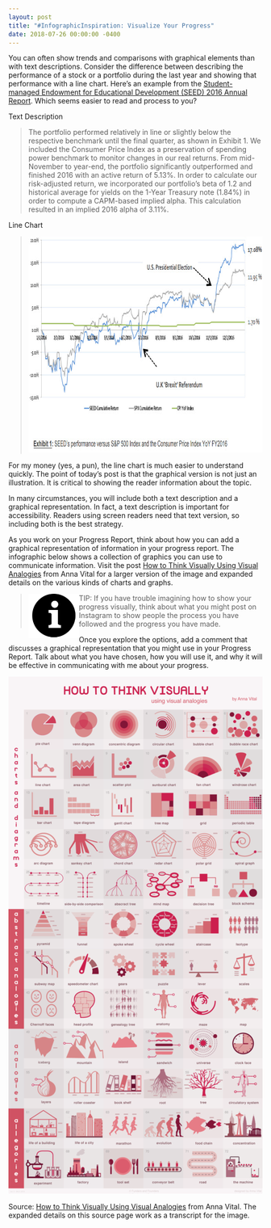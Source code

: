 ```yaml
---
layout: post
title: "#InfographicInspiration: Visualize Your Progress"
date: 2018-07-26 00:00:00 -0400
---
```

<p>You can often show trends and comparisons with graphical elements than with text descriptions. Consider the difference between describing the performance of a stock or a portfolio during the last year and showing that performance with a line chart. Here’s an example from the <a href="http://virginiatechseed.com/wp-content/uploads/2017/02/Final-SEED-2016-Annual-Report.pdf" target="_blank">Student-managed Endowment for Educational Development (SEED) 2016 Annual Report</a>. Which seems easier to read and process to you?</p>
<p>Text Description</p>
<blockquote>
  <p>The portfolio performed relatively in line or slightly below the respective benchmark until the final quarter, as shown in Exhibit 1. We included the Consumer Price Index as a preservation of spending power benchmark to monitor changes in our real returns. From mid-November to year-end, the portfolio significantly outperformed and finished 2016 with an active return of 5.13%. In order to calculate our risk-adjusted return, we incorporated our portfolio’s beta of 1.2 and historical average for yields on the 1-Year Treasury note (1.84%) in order to compute a CAPM-based implied alpha. This calculation resulted in an implied 2016 alpha of 3.11%.</p>
</blockquote>
<p>Line Chart</p>
<blockquote>
  <p><img src="/wp-content/uploads/SEED-performance.jpg" alt="SEED 2016 Performance" style="width: 851px;height: 428px;" /></p>
</blockquote>
<p>For my money (yes, a pun), the line chart is much easier to understand quickly. The point of today’s post is that the graphical version is not just an illustration. It is critical to showing the reader information about the topic.</p>
<p>In many circumstances, you will include both a text description and a graphical representation. In fact, a text description is important for accessibility. Readers using screen readers need that text version, so including both is the best strategy. </p>
<p>As you work on your Progress Report, think about how you can add a graphical representation of information in your progress report. The infographic below shows a collection of graphics you can use to communicate information. Visit the post <a href="http://anna.vc/post/112863438962/how-to-think-using-visual-analogies" target="_blank">How to Think Visually Using Visual Analogies</a> from Anna Vital for a larger version of the image and expanded details on the various kinds of charts and graphs.</p>
<blockquote>
<img src="/images/noun_Information_1129953.png" style="float: left;width: 100px;height: auto;" />TIP: If you have trouble imagining how to show your progress visually, think about what you might post on Instagram to show people the process you have followed and the progress you have made.
</blockquote>
<p>Once you explore the options, add a comment that discusses a graphical representation that you might use in your Progress Report. Talk about what you have chosen, how you will use it, and why it will be effective in communicating with me about your progress.</p>
<p><img  src="/wp-content/uploads/how-to-think-visually-504x1024.png" alt="How to Think Visually Using Visual Analogies" style="width: 504px;height: 1024px" /></p>
<p>Source: <a href="http://anna.vc/post/112863438962/how-to-think-using-visual-analogies" target="_blank">How to Think Visually Using Visual Analogies</a> from Anna Vital. The expanded details on this source page work as a transcript for the image.</p>
